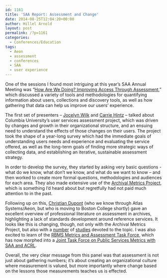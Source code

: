 ```yaml
---
id: 1161
title: 'SAA Report: Assessment and Change'
date: 2014-08-25T12:04:20+00:00
author: Hillel Arnold
layout: post
permalink: /?p=1161
categories:
  - Conferences/Education
tags:
  - Aeon
  - assessment
  - conferences
  - SAA
  - user experience
---
```

<div>
  <p>
    One of the sessions I found most intriguing at this year’s SAA Annual Meeting was “<a href="http://archives2014.sched.org/event/4f1b651f77638e11f0d80fda214ef9f9">How Are We Doing? Improving Access Through Assessment</a>,” which discussed a variety of tools and methodologies for quantifying information about users, collections and discovery tools, as well as how gathering that data can help us improve our users’ experience.<!--more-->
  </p>
</div>

The first set of presenters – [Jocelyn Wilk](http://archives2014.sched.org/speaker/jocwilk) and [Carrie Hintz](http://archives2014.sched.org/speaker/ceh2148) – talked about Columbia University’s user services assessment project, which was driven by changes and growth in their organizational structure, and an ensuing need to understand the effects of those changes on their users. The project took the shape of a year-long survey which had the immediate goals of understanding users needs and experience and evaluating the service offered, as well as the long-term goals of finding more strategic ways of collecting data, and establishing an iterative, sustainable assessment strategy.

In order to develop the survey, they started by asking very basic questions - what do we know, what don’t we know, and what do we want to know – and then worked to create more formal questions, methodologies and audiences for each area. They also made extensive use of the [Archival Metrics Project](http://archivalmetrics.org/), which is something I’d heard about but regretfully had not paid much attention to in the past.

Following up on this, [Christian Dupont](http://archives2014.sched.org/speaker/cdupont) (who we know through Atlas Systems/Aeon, but who is moving to Boston College shortly) gave an excellent overview of professional literature on assessment in archives, highlighting a lack of standards development around reference services. It looks like this is changing, though, not only with the Archival Metrics Project, but also with a [number](http://www.oclc.org/content/dam/research/publications/library/2010/2010-11.pdf?urlm=162945) of [studies](http://www.academia.edu/485594/Whats_So_Special_About_Special_Collections_Or_Assessing_the_Value_Special_Collections_Bring_to_Academic_Libraries) devoted to the topic. I was also excited to learn of the [RBMS Metrics and Assessment Task Force](http://www.rbms.info/committees/task_force/metrics_assessment/), which has now morphed into a [Joint Task Force on Public Services Metrics with SAA and ACRL](http://www2.archivists.org/governance/handbook/section7/groups/SAA-ACRL-RBMS-Joint-Task-Force-on-Public-Services-Metrics).

Overall, the very clear message from this panel was that assessment is not just about gathering numbers; it’s about creating an organizational culture where measurement is valued, but more importantly where change based on the lessons those measurements teaches us is effected.

&nbsp;
